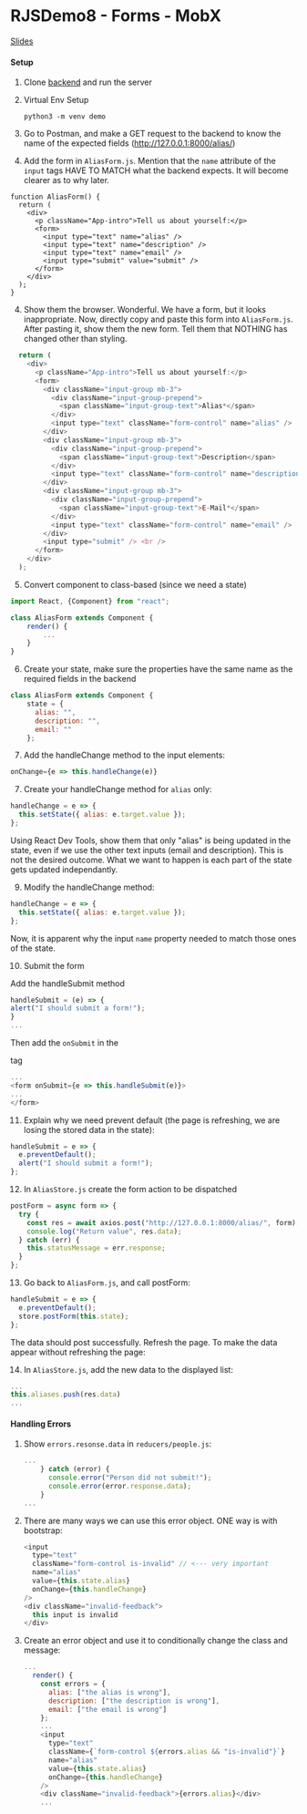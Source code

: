 # RJSDemo8 - Forms - MobX

[Slides](https://docs.google.com/presentation/d/1VNDFN2oIkKLUpKRZ7hkiRjyJTv3d7-Lp6eZJPZn2P5E/edit?usp=sharing)


#### Setup

1. Clone [backend](https://github.com/JoinCODED/RJSDemo8-Forms-Backend) and run the server

2. Virtual Env Setup

   ```shell
   python3 -m venv demo
   ```

2. Go to Postman, and make a GET request to the backend to know the name of the expected fields (http://127.0.0.1:8000/alias/)

3. Add the form in `AliasForm.js`. Mention that the `name` attribute of the `input` tags HAVE TO MATCH what the backend expects. It will become clearer as to why later.

```
function AliasForm() {
  return (
    <div>
      <p className="App-intro">Tell us about yourself:</p>
      <form>
        <input type="text" name="alias" />
        <input type="text" name="description" />
        <input type="text" name="email" />
        <input type="submit" value="submit" />
      </form>
    </div>
  );
}
```

4.  Show them the browser. Wonderful. We have a form, but it looks inappropriate. Now, directly copy and paste this form into `AliasForm.js`. After pasting it, show them the new form. Tell them that NOTHING has changed other than styling.

```javascript
  return (
    <div>
      <p className="App-intro">Tell us about yourself:</p>
      <form>
        <div className="input-group mb-3">
          <div className="input-group-prepend">
            <span className="input-group-text">Alias*</span>
          </div>
          <input type="text" className="form-control" name="alias" />
        </div>
        <div className="input-group mb-3">
          <div className="input-group-prepend">
            <span className="input-group-text">Description</span>
          </div>
          <input type="text" className="form-control" name="description" />
        </div>
        <div className="input-group mb-3">
          <div className="input-group-prepend">
            <span className="input-group-text">E-Mail*</span>
          </div>
          <input type="text" className="form-control" name="email" />
        </div>
        <input type="submit" /> <br />
      </form>
    </div>
  );
```

5. Convert component to class-based (since we need a state)

```javascript
import React, {Component} from "react";

class AliasForm extends Component {
    render() {
        ...
    }
}

```


6. Create your state, make sure the properties have the same name as the required fields in the backend

```javascript
class AliasForm extends Component {
    state = {
      alias: "",
      description: "",
      email: ""
    };
```

7.  Add the handleChange method to the input elements:

```javascript
onChange={e => this.handleChange(e)}
```

7. Create your handleChange method for `alias` only:

```javascript
handleChange = e => {
  this.setState({ alias: e.target.value });
};
```

Using React Dev Tools, show them that only "alias" is being updated in the state, even if we use the other text inputs (email and description). This is not the desired outcome. 
What we want to happen is each part of the state gets updated independantly.

9. Modify the handleChange method:

```javascript
handleChange = e => {
  this.setState({ alias: e.target.value });
};
```
Now, it is apparent why the input `name` property needed to match those ones of the state.

10. Submit the form


Add the handleSubmit method
```javascript
handleSubmit = (e) => {
alert("I should submit a form!");
}
...
```

Then add the `onSubmit` in the <form> tag

```javascript
...
<form onSubmit={e => this.handleSubmit(e)}>
...
</form>
```

11. Explain why we need prevent default (the page is refreshing, we are losing the stored data in the state):

```javascript
handleSubmit = e => {
  e.preventDefault();
  alert("I should submit a form!");
};
```

12. In `AliasStore.js` create the form action to be dispatched

```javascript
postForm = async form => {
  try {
    const res = await axios.post("http://127.0.0.1:8000/alias/", form);
    console.log("Return value", res.data);
  } catch (err) {
    this.statusMessage = err.response;
  }
};
```

13. Go back to `AliasForm.js`, and call postForm: 

```javascript
handleSubmit = e => {
  e.preventDefault();
  store.postForm(this.state);
};
```

The data should post successfully. Refresh the page. To make the data appear without refreshing the page: 

14. In `AliasStore.js`,  add the new data to the displayed list:

```javascript
...
this.aliases.push(res.data)
...
```

#### Handling Errors

1. Show `errors.resonse.data` in `reducers/people.js`:

   ```js
   ...
       } catch (error) {
         console.error("Person did not submit!");
         console.error(error.response.data);
       }
   ...

   ```

2. There are many ways we can use this error object. ONE way is with bootstrap:

   ```js
   <input
     type="text"
     className="form-control is-invalid" // <--- very important
     name="alias"
     value={this.state.alias}
     onChange={this.handleChange}
   />
   <div className="invalid-feedback">
     this input is invalid
   </div>
   ```

3. Create an error object and use it to conditionally change the class and message:

   ```js
   ...
     render() {
       const errors = {
         alias: ["the alias is wrong"],
         description: ["the description is wrong"],
         email: ["the email is wrong"]
       };
       ...
       <input
         type="text"
         className={`form-control ${errors.alias && "is-invalid"}`}
         name="alias"
         value={this.state.alias}
         onChange={this.handleChange}
       />
       <div className="invalid-feedback">{errors.alias}</div>
       ...
   ```
